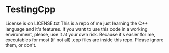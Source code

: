 # TestingCpp
License is on LICENSE.txt
This is a repo of me just learning the C++ language and it's features. If you want to use this code in a working environment, please, use it at your own risk. Because it's easier for me, executables for most (if not all) .cpp files are inside this repo. Please ignore them, or don't.
